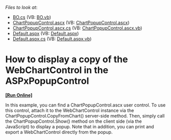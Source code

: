 <!-- default file list -->
*Files to look at*:

* [BO.cs](./CS/WebSite/App_Code/BO.cs) (VB: [BO.vb](./VB/WebSite/App_Code/BO.vb))
* [ChartPopupControl.ascx](./CS/WebSite/ChartPopupControl.ascx) (VB: [ChartPopupControl.ascx](./VB/WebSite/ChartPopupControl.ascx))
* [ChartPopupControl.ascx.cs](./CS/WebSite/ChartPopupControl.ascx.cs) (VB: [ChartPopupControl.ascx.vb](./VB/WebSite/ChartPopupControl.ascx.vb))
* [Default.aspx](./CS/WebSite/Default.aspx) (VB: [Default.aspx](./VB/WebSite/Default.aspx))
* [Default.aspx.cs](./CS/WebSite/Default.aspx.cs) (VB: [Default.aspx.vb](./VB/WebSite/Default.aspx.vb))
<!-- default file list end -->
# How to display a copy of the WebChartControl in the ASPxPopupControl
<!-- run online -->
**[[Run Online]](https://codecentral.devexpress.com/e2390/)**
<!-- run online end -->


<p>In this example, you can find a ChartPopupControl.ascx user control. To use this control, attach it to the WebChartControl instance via the ChartPopupControl.CopyFromChart() server-side method. Then, simply call the ChartPopupControl.Show() method on the client side (via the JavaScript) to display a popup. Note that in addition, you can print and export a WebChartControl directly from the popup.</p>

<br/>


